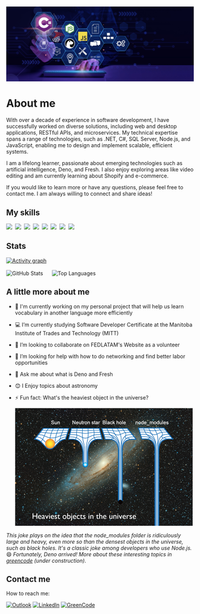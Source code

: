 ![](./assets/img/banner.jpg)
# About me

With over a decade of experience in software development, I have successfully worked on diverse solutions, including web and desktop applications, RESTful APIs, and microservices. My technical expertise spans a range of technologies, such as .NET, C#, SQL Server, Node.js, and JavaScript, enabling me to design and implement scalable, efficient systems.

I am a lifelong learner, passionate about emerging technologies such as artificial intelligence, Deno, and Fresh. I also enjoy exploring areas like video editing and am currently learning about Shopify and e-commerce.

If you would like to learn more or have any questions, please feel free to contact me. I am always willing to connect and share ideas!

## My skills
<p>
    <img src="https://img.shields.io/badge/code-c%23-informational?style=for-the-badge&logo=.net&logoColor=white&color=2972aa"/>&nbsp;
    <img src="https://img.shields.io/badge/code-nodejs-informational?style=for-the-badge&logo=node.js&logoColor=white&color=2972aa"/>&nbsp;
    <img src="https://img.shields.io/badge/code-javascript-informational?style=for-the-badge&logo=javascript&logoColor=white&color=2972aa"/>&nbsp;
    <img src="https://img.shields.io/badge/db-SQL%20Server-informational?style=for-the-badge&logo=databricks&logoColor=white&color=2972aa"/>&nbsp;
    <img src="https://img.shields.io/badge/web-html-informational?style=for-the-badge&logo=html5&logoColor=white&color=2972aa"/>&nbsp;
    <img src="https://img.shields.io/badge/web-css-informational?style=for-the-badge&logo=css3&logoColor=white&color=2972aa"/>&nbsp;
    <img src="https://img.shields.io/badge/code-deno-informational?style=for-the-badge&logo=deno&logoColor=white&color=2972aa"/>&nbsp;
    <img src="https://img.shields.io/badge/code-fresh-informational?style=for-the-badge&logo=fresh&logoColor=white&color=2972aa"/>&nbsp;
</p>

## Stats

[![Activity graph](https://github-readme-activity-graph.vercel.app/graph?username=fabianmendozaospina&theme=github&hide_border=false&bg_color=0d1117&color=58a6ff)](https://github.com/ashutosh00710/github-readme-activity-graph)
<br><br>
<img src="https://github-readme-stats.vercel.app/api?username=fabianmendozaospina&show_icons=true&theme=github_dark&card_width=450&hide=contribs" alt="GitHub Stats" height="180px">
&nbsp;&nbsp;&nbsp;&nbsp;
<img src="https://github-readme-stats.vercel.app/api/top-langs/?username=fabianmendozaospina&layout=compact&theme=github_dark&langs_count=6&card_width=450&bg_color=0d1117" alt="Top Languages" height="180px">

## A little more about me

- 🔭 I'm currently working on my personal project that will help us learn vocabulary in another language more efficiently
- 💻 I’m currently studying Software Developer Certificate at the Manitoba Institute of Trades and Technology (MITT)
- 👯 I’m looking to collaborate on FEDLATAM's Website as a volunteer
- 🤔 I’m looking for help with how to do networking and find better labor opportunities
- 💬 Ask me about what is Deno and Fresh
- 😊 I Enjoy topics about astronomy
- ⚡ Fun fact: What's the heaviest object in the universe?

   ![](./assets/img/haviest-object.png)

<i>This joke plays on the idea that the node_modules folder is ridiculously large and heavy, even more so than the densest objects in the universe, such as black holes. It's a classic joke among developers who use Node.js.</i> 😄 <i>Fortunately, Deno arrived! More about these interesting topics in [greencode](https://greencode.deno.dev) (under construction)</i>.

## Contact me

How to reach me:

[![Outlook](https://img.shields.io/badge/Outlook-Email-blue?style=for-the-badge&logo=mail.ru&logoWidth=32)](mailto:fabianmendozaospina@outlook.com)
[![LinkedIn](https://img.shields.io/badge/LinkedIn-Networking-blue?style=for-the-badge&logo=linkedin)](https://www.linkedin.com/in/fabianmendozaospina/)
[![GreenCode](https://img.shields.io/badge/GreenCode-Blog-darkgreen?style=for-the-badge&logo=goodreads)](https://greencode.deno.dev/)
